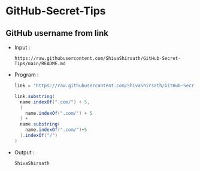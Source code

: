 # GitHub-Secret-Tips

## GitHub username from link 
+ Input :
   ```
   https://raw.githubusercontent.com/ShivaShirsath/GitHub-Secret-Tips/main/README.md
   ```
+ Program :
   ```java
   link = "https://raw.githubusercontent.com/ShivaShirsath/GitHub-Secret-Tips/main/README.md";

   link.substring(
     name.indexOf(".com/") + 5,
     (
       name.indexOf(".com/") + 5 
     ) +
     name.substring(
       name.indexOf(".com/")+5
     ).indexOf("/")
   )
   ```
+ Output :
   ```
   ShivaShirsath
   ```

